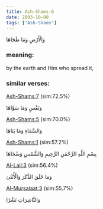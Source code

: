 ```yaml
---
title: Ash-Shams:6
date: 2003-10-08
tags: ["Ash-Shams"]
---
```

وَالْأَرْضِ وَمَا طَحَاهَا
### meaning: 
by the earth and Him who spread it,
### similar verses: 

[Ash-Shams:7](/91/7) (sim:72.5%)

وَنَفْسٍ وَمَا سَوَّاهَا

[Ash-Shams:5](/91/5) (sim:70.0%)

وَالسَّمَاءِ وَمَا بَنَاهَا

[Ash-Shams:1](/91/1) (sim:57.2%)

بِسْمِ اللَّهِ الرَّحْمَٰنِ الرَّحِيمِ وَالشَّمْسِ وَضُحَاهَا

[Al-Lail:3](/92/3) (sim:56.4%)

وَمَا خَلَقَ الذَّكَرَ وَالْأُنْثَىٰ

[Al-Mursalaat:3](/77/3) (sim:55.7%)

وَالنَّاشِرَاتِ نَشْرًا
